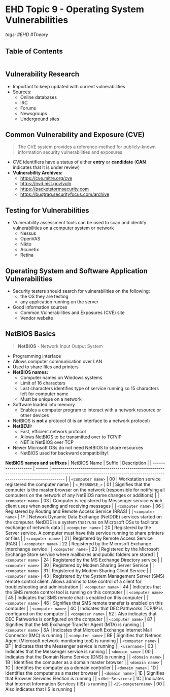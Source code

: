 # EHD Topic 9 - Operating System Vulnerabilities

###### tags: #EHD #Theory 

## Table of Contents
```toc
```

## Vulnerability Research
- Important to keep updated with current vulnerabilities
- Sources:
	- Online databases
	- IRC
	- Forums
	- Newsgroups
	- Underground sites

## Common Vulnerability and Exposure (CVE)
> The CVE system provides a reference-method for publicly-known information security vulnerabilities and exposures

- CVE identifiers have a status of either **entry** or **candidate** (**CAN** indicates that it is under review)
- **Vulnerability Archives:**
	- https://cve.mitre.org/cve
	- https://nvd.nist.gov/vuln
	- https://packetstormsecurity.com
	- https://bugtraq.securityfocus.com/archive

## Testing for Vulnerabilities
- Vulnerability assessment tools can be used to scan and identify vulnerabilities on a computer system or network
	- Nessus
	- OpenVAS
	- Nikto
	- Acunetix
	- Retina

## Operating System and Software Application Vulnerabilities
- Security testers should search for vulnerabilities on the following:
	- the OS they are testing
	- any application running on the server
- Good information sources
	- Common Vulnerabilities and Exposures (CVE) site
	- Vendor website

## NetBIOS Basics
> **NetBIOS** - Network Input Output System
- Programming interface
- Allows computer communication over LAN
- Used to share files and printers
- **NetBIOS names:**
	- Computer names on Windows systems
	- Limit of 16 characters
	- Last characters identifies type of service running so 15 characters left for computer name
	- Must be unique on a network
- Software loaded into memory
	- Enables a computer program to interact with a network resource or other devices
- NetBIOS is **not** a protocol (it is an interface to a network protocol)
- **NetBEUI:**
	- Fast, efficient network protocol
	- Allows NetBIOS to be transmitted over to TCP/IP
	- NBT is NetBIOS over TCP
- Newer Microsoft OSs do not need NetBIOS to share resources
	- NetBIOS used for backward compatibility\

**NetBIOS names and suffixes**
| NetBIOS Name        | Suffix | Description                                                                                                                                                        |
| ------------------- | ------ | ------------------------------------------------------------------------------------------------------------------------------------------------------------------ |
| `<computer name>`   | 00     | Workstation service registered the computer name                                                                                                                   |
| `<_MSBROWSE_>`      | 01     | Signifies that the computer is the master browser on the network (responsible for notifying all computers on the network of any NetBIOS name changes or additions) |
| `<computer name>`   | 03     | Computer is registered by Messenger service which client uses when sending and receiving messages                                                                  |
| `<computer name>`   | 06     | Registered by Routing and Remote Access Service (RRAS)                                                                                                             |
| `<computer name>`   | 1F     | Network Dynamic Data Exchange (NetDDE) services started on the computer. NetDDE is a system that runs on Microsoft OSs to facilitate exchange of network data      |
| `<computer name>`   | 20     | Registered by the Server service. A computer must have this service running to share printers or files                                                             |
| `<computer name>`   | 21     | Registered by Remote Access Service (RAS)                                                                                                                          |
| `<computer name>`   | 22     | Registered by the Microsoft Exchange Interchange service                                                                                                           |
| `<computer name>`   | 23     | Registered by the Microsoft Exchange Store service where mailboxes and public folders are stored                                                                   |
| `<computer name>`   | 24     | Registered by the MS Exchange Directory service                                                                                                                    |
| `<computer name>`   | 30     | Registered by Modem Sharing Server Service                                                                                                                         |
| `<computer name>`   | 31     | Registered by Modem Sharing Client Service                                                                                                                         |
| `<computer name>`   | 43     | Registered by the System Management Server (SMS) remote control client. Allows admins to take control of a client for troubleshooting and administration           |
| `<computer name>`   | 44     | Indicates that the SMS remote control tool is running on this computer                                                                                             |
| `<computer name>`   | 45     | Indicates that SMS remote chat is enabled on this computer                                                                                                         |
| `<computer name>`   | 46     | Signifies that SMS remote transfer is enabled on this computer                                                                                                     |
| `<computer name>`   | 4C     | Indicates that DEC Pathworks TCP/IP is configured on the computer                                                                                                  |
| `<computer name>`   | 52     | Also indicates that DEC Pathworks is configured on the computer                                                                                                    |
| `<computer name>`   | 87     | Signifies that the MS Exchange Transfer Agent (MTA) is running                                                                                                     |
| `<computer name>`   | 6A     | Indicates that Microsoft Exchange Internet Mail Connector (IMC) is running                                                                                         |
| `<computer name>`   | BE     | Signifies that Netmon Agent (Microsoft network-monitoring tool) is running                                                                                         |
| `<computer name>`   | BF     | Indicates that the Messenger service is running                                                                                                                    |
| `<username>`        | 03     | Indicates that the Messenger service is running                                                                                                                    |
| `<domain name>`     | 00     | Indicates that the Domain Name Service (DNS) is running                                                                                                            |
| `<domain name>`     | 1B     | Identifies the computer as a domain master browser                                                                                                                 |
| `<domain name>`     | 1C     | Identifies the computer as a domain controller                                                                                                                     |
| `<domain name>`     | 1D     | Identifies the computer as a master browser                                                                                                                        |
| `<domain name>`     | 1E     | Signifies that Browser Services Election is running                                                                                                                |
| `<iNet~Services>`   | 1C     | Indicates that Internet Information Services (IIS) is running                                                                                                      |
| `<IS-computername>` | 00     | Also indicates that IIS is running                                                                                                                                                                   |
